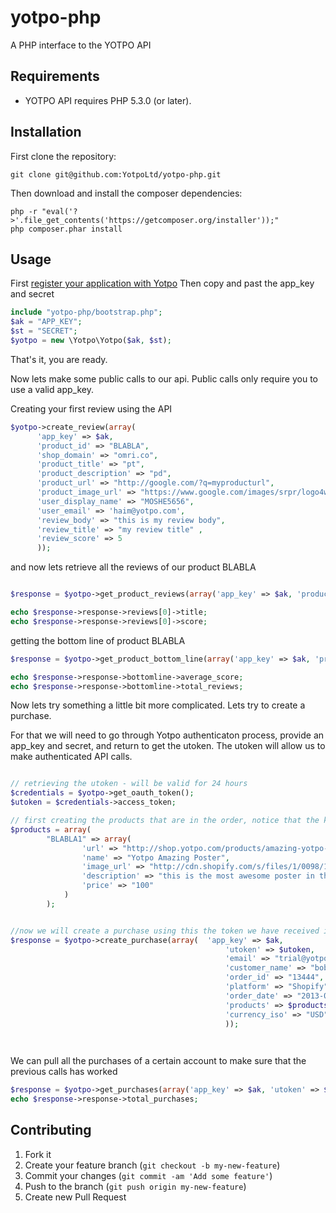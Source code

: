 yotpo-php
=========

A PHP interface to the YOTPO API


## Requirements

* YOTPO API requires PHP 5.3.0 (or later).

## Installation

First clone the repository:

    git clone git@github.com:YotpoLtd/yotpo-php.git

Then download and install the composer dependencies:

    php -r "eval('?>'.file_get_contents('https://getcomposer.org/installer'));"
    php composer.phar install

## Usage

First [register your application with Yotpo][register]
Then copy and past the app_key and secret

```php
include "yotpo-php/bootstrap.php";
$ak = "APP_KEY";
$st = "SECRET";
$yotpo = new \Yotpo\Yotpo($ak, $st);
```
That's it, you are ready. 

Now lets make some public calls to our api. Public calls only require you to use a valid app_key. 

Creating your first review using the API

```php
$yotpo->create_review(array(
      'app_key' => $ak, 
      'product_id' => "BLABLA", 
      'shop_domain' => "omri.co", 
      'product_title' => "pt", 
      'product_description' => "pd", 
      'product_url' => "http://google.com/?q=myproducturl", 
      'product_image_url' => "https://www.google.com/images/srpr/logo4w.png", 
      'user_display_name' => "MOSHE5656", 
      'user_email' => 'haim@yotpo.com', 
      'review_body' => "this is my review body", 
      'review_title' => "my review title" , 
      'review_score' => 5  
      ));
```

and now lets retrieve all the reviews of our product BLABLA

```php

$response = $yotpo->get_product_reviews(array('app_key' => $ak, 'product_id' => "BLABLA"));

echo $response->response->reviews[0]->title;
echo $response->response->reviews[0]->score;
```

getting the bottom line of product BLABLA

```php
$response = $yotpo->get_product_bottom_line(array('app_key' => $ak, 'product_id' => "BLABLA"));

echo $response->response->bottomline->average_score;
echo $response->response->bottomline->total_reviews;
```

Now lets try something a little bit more complicated. Lets try to create a purchase. 

For that we will need to go through Yotpo authenticaton process, provide an app_key and secret, and return to get the utoken. The utoken will allow us to make authenticated API calls. 

```php

// retrieving the utoken - will be valid for 24 hours
$credentials = $yotpo->get_oauth_token();
$utoken = $credentials->access_token;

// first creating the products that are in the order, notice that the key of the product hash is the product_sku
$products = array(
        "BLABLA1" => array(
                'url' => "http://shop.yotpo.com/products/amazing-yotpo-poster", 
                'name' => "Yotpo Amazing Poster", 
                'image_url' => "http://cdn.shopify.com/s/files/1/0098/1912/products/qa2_medium.png?41", 
                'description' => "this is the most awesome poster in the world!", 
                'price' => "100"
            )
        );


//now we will create a purchase using this the token we have received in the previous step
$response = $yotpo->create_purchase(array(  'app_key' => $ak, 
                                                'utoken' => $utoken, 
                                                'email' => "trial@yotpo.com", 
                                                'customer_name' => "bob", 
                                                'order_id' => "13444", 
                                                'platform' => "Shopify", 
                                                'order_date' => "2013-05-28", 
                                                'products' => $products, 
                                                'currency_iso' => "USD"
                                                ));

                                        
```

We can pull all the purchases of a certain account to make sure that the previous calls has worked

```php
$response = $yotpo->get_purchases(array('app_key' => $ak, 'utoken' => $utoken, 'since_date' => "2013-05-26"));
echo $response->response->total_purchases;
```


[register]: https://www.yotpo.com/register

## Contributing

1. Fork it
2. Create your feature branch (`git checkout -b my-new-feature`)
3. Commit your changes (`git commit -am 'Add some feature'`)
4. Push to the branch (`git push origin my-new-feature`)
5. Create new Pull Request
